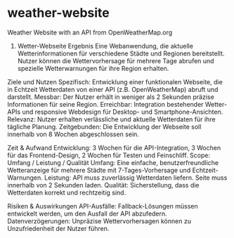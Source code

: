# weather-website
Weather Website with an API from OpenWeatherMap.org

1. Wetter-Webseite
Ergebnis
Eine Webanwendung, die aktuelle Wetterinformationen für verschiedene Städte und Regionen bereitstellt. Nutzer können die Wettervorhersage für mehrere Tage abrufen und spezielle Wetterwarnungen für ihre Region erhalten.

Ziele und Nutzen 
Spezifisch: Entwicklung einer funktionalen Webseite, die in Echtzeit Wetterdaten von einer API (z.B. OpenWeatherMap) abruft und darstellt.
Messbar: Der Nutzer erhält in weniger als 2 Sekunden präzise Informationen für seine Region.
Erreichbar: Integration bestehender Wetter-APIs und responsive Webdesign für Desktop- und Smartphone-Ansichten.
Relevanz: Nutzer erhalten verlässliche und aktuelle Wetterdaten für ihre tägliche Planung.
Zeitgebunden: Die Entwicklung der Webseite soll innerhalb von 8 Wochen abgeschlossen sein.

Zeit & Aufwand
Entwicklung: 3 Wochen für die API-Integration, 3 Wochen für das Frontend-Design, 2 Wochen für Testen und Feinschliff.
Scope: Umfang / Leistung / Qualität
Umfang: Eine einfache, benutzerfreundliche Wetteranzeige für mehrere Städte mit 7-Tages-Vorhersage und Echtzeit-Warnungen.
Leistung: API muss zuverlässig Wetterdaten liefern. Seite muss innerhalb von 2 Sekunden laden.
Qualität: Sicherstellung, dass die Wetterdaten korrekt und rechtzeitig sind.

Risiken & Auswirkungen
API-Ausfälle: Fallback-Lösungen müssen entwickelt werden, um den Ausfall der API abzufedern.
Datenverzögerungen: Unpräzise Wettervorhersagen können zu Unzufriedenheit der Nutzer führen.
